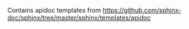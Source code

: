 Contains apidoc templates from https://github.com/sphinx-doc/sphinx/tree/master/sphinx/templates/apidoc
